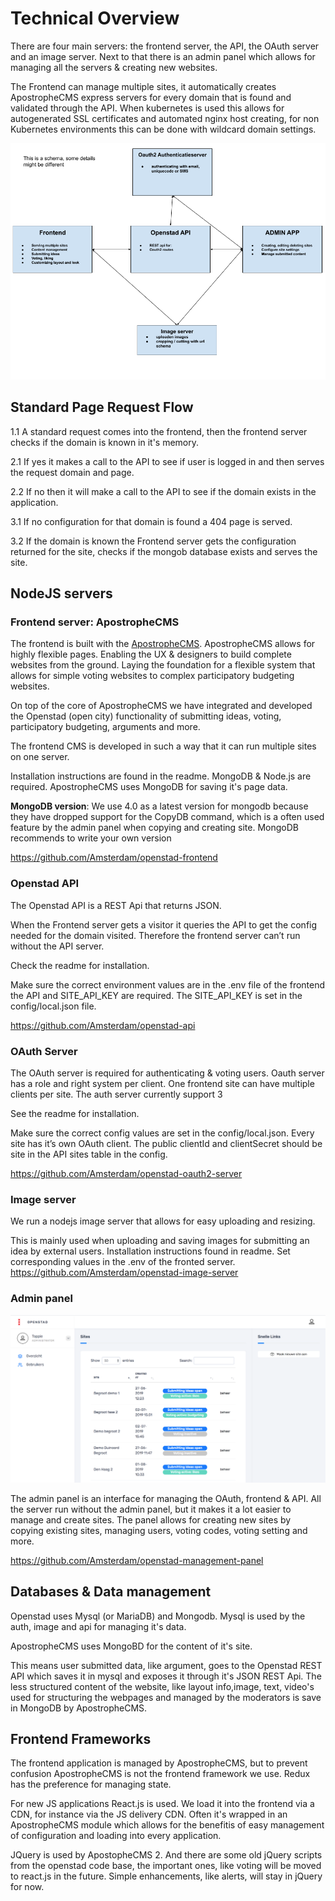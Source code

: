 # Technical Overview
There are four main servers: the frontend server, the API, the OAuth server and an image server. Next to that there is an admin panel which allows for managing all the servers & creating new websites.

The Frontend can manage multiple sites, it automatically creates ApostropheCMS express servers for every domain that is found and validated through the API. When kubernetes is used this allows for autogenerated SSL certificates and automated nginx host creating, for non Kubernetes environments this can be done with wildcard domain settings.

![Architecture schema](/img/scheme-architecture.png)



## Standard Page Request Flow

1.1 A standard request comes into the frontend, then the frontend server checks if the domain is known in it's memory.

2.1 If yes it makes a call to the API to see if user is logged in and then serves the request domain and page. 

2.2 If no  then it will make a call to the API to see if the domain exists in the application.

3.1 If no configuration for that domain is found a 404 page is served.

3.2 If the domain is known the Frontend server gets the configuration returned for the site, checks if the mongob database exists and serves the site.





## NodeJS servers

### Frontend server: ApostropheCMS
The frontend is built with the [ApostropheCMS](https://docs.apostrophecms.org/). ApostropheCMS allows for highly flexible pages. Enabling the UX & designers to build complete websites from the ground. Laying the foundation for a flexible system that allows for simple voting websites to complex participatory budgeting websites.  

On top of the core of ApostropheCMS we have integrated and developed the Openstad (open city) functionality of submitting ideas, voting, participatory budgeting, arguments and more.

The frontend CMS is developed in such a way that it can run multiple sites on one server.

Installation instructions are found in the readme. MongoDB & Node.js are required. ApostropheCMS uses MongoDB for saving it's page data.

**MongoDB version**: We use 4.0 as a latest version for mongodb because they have dropped support for the CopyDB command, which is a often used feature by the admin panel when copying and creating site. MongoDB recommends to write your own version

https://github.com/Amsterdam/openstad-frontend


### Openstad API
The Openstad API is a REST Api that returns JSON.

When the Frontend server gets a visitor it queries the API to get the config needed for the domain visited. Therefore the frontend server can’t run without the API server.

Check the readme for installation.

Make sure the correct environment values are in the .env file of the frontend the API and SITE_API_KEY are required. The SITE_API_KEY is set in the config/local.json file.

https://github.com/Amsterdam/openstad-api


### OAuth Server
The OAuth server is required for authenticating & voting users. Oauth server has a role and right system per client. One frontend site can have multiple clients per site. The auth server currently support 3 

See the readme for installation.

Make sure the correct config values are set in the config/local.json.
Every site has it’s own OAuth client. The public clientId and clientSecret should be site in the API sites table in the config.

https://github.com/Amsterdam/openstad-oauth2-server

### Image server
We run  a nodejs image server that allows for easy uploading and resizing.

This is mainly used when uploading and saving images for submitting an idea by external users. Installation instructions found in readme. Set corresponding values in the .env of the fronted server.
https://github.com/Amsterdam/openstad-image-server

### Admin panel
![Admin panel screenshot](/img/admin-panel-screenshot.png)

The admin panel is an interface for managing the OAuth, frontend & API. All the server run without the admin panel, but it makes it a lot easier to manage and create sites. The panel allows for creating new sites by copying existing sites, managing users, voting codes, voting setting and more.

https://github.com/Amsterdam/openstad-management-panel



## Databases & Data management

Openstad uses Mysql (or MariaDB) and Mongodb. Mysql is used by the auth, image and api for managing it's data.

ApostropheCMS uses MongoBD for the content of it's site.

This means user submitted data, like argument,  goes to the Openstad REST API which saves it in mysql and exposes it through it's JSON REST Api. The less structured content of the website, like layout info,image, text, video's used for structuring the webpages and managed by the moderators is save in MongoDB by ApostropheCMS.



## Frontend Frameworks

The frontend application is managed by ApostropheCMS, but to prevent confusion ApostropheCMS is not the frontend framework we use. Redux has the preference for managing state.

For new JS applications React.js is used. We load it into the frontend via a CDN, for instance via the JS delivery CDN. Often it's wrapped in an ApostropheCMS module which allows for the benefitis of easy management of configuration and loading into every application.

JQuery is used by ApostopheCMS 2. And there are some old jQuery scripts from the openstad code base, the important ones, like voting will be moved to react.js in the future. Simple enhancements, like alerts, will stay in jQuery for now.
